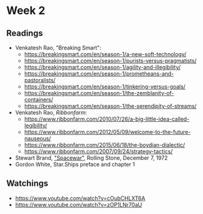 # Week 2

## Readings
* Venkatesh Rao, "Breaking Smart":
  * https://breakingsmart.com/en/season-1/a-new-soft-technology/
  * https://breakingsmart.com/en/season-1/purists-versus-pragmatists/
  * https://breakingsmart.com/en/season-1/agility-and-illegibility/
  * https://breakingsmart.com/en/season-1/prometheans-and-pastoralists/
  * https://breakingsmart.com/en/season-1/tinkering-versus-goals/
  * https://breakingsmart.com/en/season-1/the-zemblanity-of-containers/
  * https://breakingsmart.com/en/season-1/the-serendipity-of-streams/
* Venkatesh Rao, *Ribbonfarm*:
  * https://www.ribbonfarm.com/2010/07/26/a-big-little-idea-called-legibility/
  * https://www.ribbonfarm.com/2012/05/09/welcome-to-the-future-nauseous/
  * https://www.ribbonfarm.com/2015/06/18/the-boydian-dialectic/
  * https://www.ribbonfarm.com/2007/09/24/strategy-tactics/
* Stewart Brand, ["Spacewar"](http://www.wheels.org/spacewar/stone/rolling_stone.html), Rolling Stone, December 7, 1972
* Gordon White, Star.Ships preface and chapter 1

## Watchings
* https://www.youtube.com/watch?v=cOubCHLXT6A
* https://www.youtube.com/watch?v=zOP1LNr70aU

